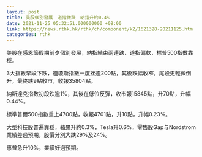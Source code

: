 ```yaml
---
layout: post
title: 美股個別發展　道指微跌　納指升約0.4%
date: 2021-11-25 05:32:51.000000000 +08:00
link: https://news.rthk.hk/rthk/ch/component/k2/1621328-20211125.htm
categories: rthk
---
```


美股在感恩節假期前夕個別發展，納指結束兩連跌，道指偏軟，標普500指數靠穩。

3大指數早段下跌，道瓊斯指數一度挫逾200點，其後跌幅收窄，尾段更輕微倒升，最終跌9點收市，收報35804點。

納斯達克指數初段跌逾1%，其後在低位反彈，收市報15845點，升70點，升幅0.44%。

標準普爾500指數重上4700點，收報4701點，升10點，升幅0.23%。

大型科技股普遍靠穩，蘋果升約0.3%，Tesla升0.6%，零售股Gap与Nordstrom業績差過預期，股價分別大跌29%及24%。

惠普急升10%，業績好過預期。
